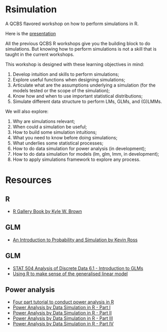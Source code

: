 # Rsimulation

A QCBS flavored workshop on how to perform simulations in R. 

Here is the [presentation](https://beausoleilmo.github.io/Rsimulation/workshopXX-en.html#1)

All the previous QCBS R workshops give you the building block to do simulations. But knowing how to perform simulations is not a skill that is taught in the current workshops.

This workshop is designed with these learning objectives in mind: 

1. Develop intuition and skills to perform simulations;
2. Explore useful functions when designing simulations;
3. Articulate what are the assumptions underlying a simulation (for the models tested or the scope of the simulation);
4. Know how and when to use important statistical distributions;
5. Simulate different data structure to perform LMs, GLMs, and (G)LMMs. 

We will also explore: 

1. Why are simulations relevant;
2. When could a simulation be useful;
3. How to build some simulation intuitions;
4. What you need to know before doing simulations;
5. What underlies some statistical processes;
6. How to do data simulation for power analysis (in development);
7. How to do data simulation for models (lm, glm, lmm, in development);
8. How to apply simulations framework to explore any process. 

# Resources

## R  

  - [R Gallery Book by Kyle W. Brown](https://bookdown.org/content/b298e479-b1ab-49fa-b83d-a57c2b034d49/)

## GLM 

  - [An Introduction to Probability and Simulation by Kevin Ross](https://bookdown.org/kevin_davisross/probsim-book/)

## GLM 

  - [STAT 504 Analysis of Discrete Data 6.1 - Introduction to GLMs](https://online.stat.psu.edu/stat504/lesson/6/6.1)
  - [Using R to make sense of the generalised linear model](https://www.barelysignificant.com/post/glm/)

## Power analysis 

  - [Four part tutorial to conduct power analysis in R](https://julianquandt.com/categories/power-analysis/)
  - [Power Analysis by Data Simulation in R - Part I](https://julianquandt.com/post/power-analysis-by-data-simulation-in-r-part-i/)
  - [Power Analysis by Data Simulation in R - Part II](https://julianquandt.com/post/power-analysis-by-data-simulation-in-r-part-ii/)
  - [Power Analysis by Data Simulation in R - Part III](https://julianquandt.com/post/power-analysis-by-data-simulation-in-r-part-iii/)
  - [Power Analysis by Data Simulation in R - Part IV
](https://julianquandt.com/post/power-analysis-by-data-simulation-in-r-part-iv/)
